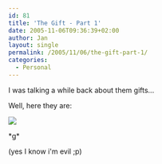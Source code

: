 ```yaml
---
id: 81
title: 'The Gift - Part 1'
date: 2005-11-06T09:36:39+02:00
author: Jan
layout: single
permalink: /2005/11/06/the-gift-part-1/
categories:
  - Personal
---
```

I was talking a while back about them gifts...

Well, here they are:

<img SRC="/assets/images/2005/11/gifts_diana-sm.jpg" /> 

\*g\*

(yes I know i'm evil ;p)